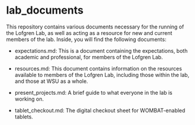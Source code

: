 # lab_documents

This repository contains various documents necessary for the running of the Lofgren Lab, as well as acting as a resource for new and current members of the lab. Inside, you will find the following documents:

* expectations.md: This is a document containing the expectations, both academic and professional, for members of the Lofgren Lab.

* resources.md: This document contains information on the resources available to members of the Lofgren Lab, including those within the lab, and those at WSU as a whole.

* present_projects.md: A brief guide to what everyone in the lab is working on.

* tablet_checkout.md: The digital checkout sheet for WOMBAT-enabled tablets.

